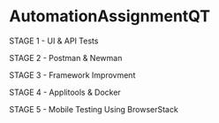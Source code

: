 # AutomationAssignmentQT

STAGE 1 - UI & API Tests 

STAGE 2 - Postman & Newman 

STAGE 3 - Framework Improvment 

STAGE 4 - Applitools & Docker

STAGE 5 - Mobile Testing Using BrowserStack

